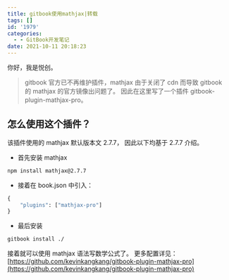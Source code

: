 ```yaml
---
title: gitbook使用mathjax|转载
tags: []
id: '1979'
categories:
  - - GitBook开发笔记
date: 2021-10-11 20:18:23
---
```


你好，我是悦创。

> gitbook 官方已不再维护插件，mathjax 由于关闭了 cdn 而导致 gitbook 的 mathjax 的官方镜像出问题了。 因此在这里写了一个插件 gitbook-plugin-mathjax-pro。

## 怎么使用这个插件？

该插件使用的 mathjax 默认版本文 2.7.7， 因此以下均基于 2.7.7 介绍。

*   首先安装 mathjax

```cmd
npm install mathjax@2.7.7
```

*   接着在 book.json 中引入：

```cmd
{
    "plugins": ["mathjax-pro"]
}
```

*   最后安装

```cmd
gitbook install ./
```

接着就可以使用 mathjax 语法写数学公式了。 更多配置详见：[https://github.com/kevinkangkang/gitbook-plugin-mathjax-pro](https://github.com/kevinkangkang/gitbook-plugin-mathjax-pro)